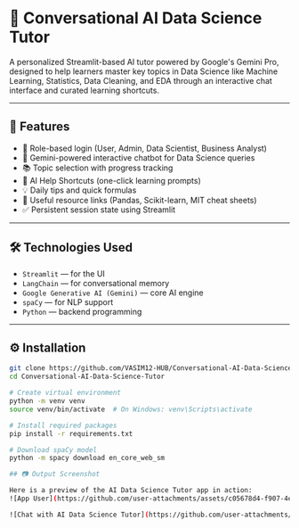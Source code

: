 # 🤖 Conversational AI Data Science Tutor

A personalized Streamlit-based AI tutor powered by Google's Gemini Pro, designed to help learners master key topics in Data Science like Machine Learning, Statistics, Data Cleaning, and EDA through an interactive chat interface and curated learning shortcuts.

---

## 🚀 Features

- 🔐 Role-based login (User, Admin, Data Scientist, Business Analyst)
- 🧠 Gemini-powered interactive chatbot for Data Science queries
- 📚 Topic selection with progress tracking
- 📌 AI Help Shortcuts (one-click learning prompts)
- 💡 Daily tips and quick formulas
- 🔗 Useful resource links (Pandas, Scikit-learn, MIT cheat sheets)
- ✅ Persistent session state using Streamlit

---

## 🛠️ Technologies Used

- `Streamlit` — for the UI
- `LangChain` — for conversational memory
- `Google Generative AI (Gemini)` — core AI engine
- `spaCy` — for NLP support
- `Python` — backend programming

---

## ⚙️ Installation

```bash
git clone https://github.com/VASIM12-HUB/Conversational-AI-Data-Science-Tutor.git
cd Conversational-AI-Data-Science-Tutor

# Create virtual environment
python -m venv venv
source venv/bin/activate  # On Windows: venv\Scripts\activate

# Install required packages
pip install -r requirements.txt

# Download spaCy model
python -m spacy download en_core_web_sm

## 📷 Output Screenshot

Here is a preview of the AI Data Science Tutor app in action:
![App User](https://github.com/user-attachments/assets/c05678d4-f907-4e6c-b4ce-e42da140a9b8)

![Chat with AI Data Science Tutor](https://github.com/user-attachments/assets/b9862473-fdfa-4429-906d-7f537c28ca17)
